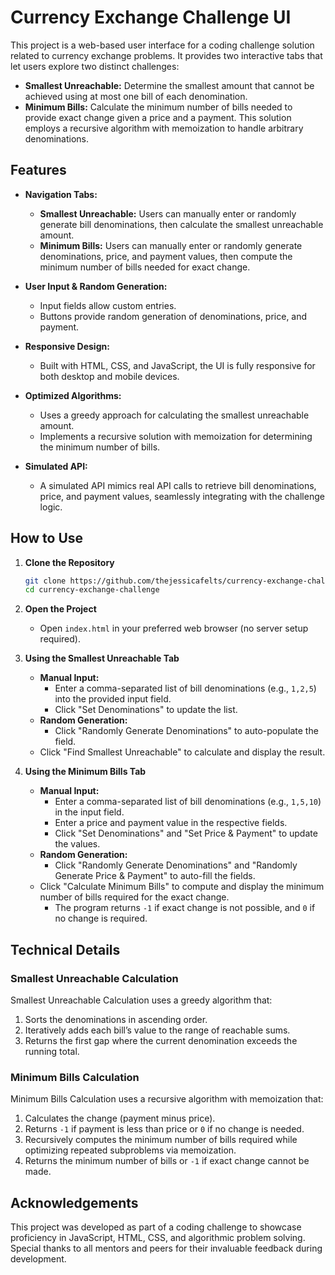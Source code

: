 # Currency Exchange Challenge UI

This project is a web-based user interface for a coding challenge solution related to currency exchange problems. It provides two interactive tabs that let users explore two distinct challenges:

- **Smallest Unreachable:** Determine the smallest amount that cannot be achieved using at most one bill of each denomination.
- **Minimum Bills:** Calculate the minimum number of bills needed to provide exact change given a price and a payment. This solution employs a recursive algorithm with memoization to handle arbitrary denominations.

## Features

- **Navigation Tabs:**  
  - **Smallest Unreachable:** Users can manually enter or randomly generate bill denominations, then calculate the smallest unreachable amount.
  - **Minimum Bills:** Users can manually enter or randomly generate denominations, price, and payment values, then compute the minimum number of bills needed for exact change.
  
- **User Input & Random Generation:**  
  - Input fields allow custom entries.
  - Buttons provide random generation of denominations, price, and payment.

- **Responsive Design:**  
  - Built with HTML, CSS, and JavaScript, the UI is fully responsive for both desktop and mobile devices.
  
- **Optimized Algorithms:**  
  - Uses a greedy approach for calculating the smallest unreachable amount.
  - Implements a recursive solution with memoization for determining the minimum number of bills.

- **Simulated API:**  
  - A simulated API mimics real API calls to retrieve bill denominations, price, and payment values, seamlessly integrating with the challenge logic.

## How to Use

1. **Clone the Repository**
   ```bash
   git clone https://github.com/thejessicafelts/currency-exchange-challenge.git
   cd currency-exchange-challenge
   ```

2. **Open the Project**

   - Open `index.html` in your preferred web browser (no server setup required).

3. **Using the Smallest Unreachable Tab**

   - **Manual Input:**
     - Enter a comma-separated list of bill denominations (e.g., `1,2,5`) into the provided input field.
     - Click "Set Denominations" to update the list.
   - **Random Generation:**
     - Click "Randomly Generate Denominations" to auto-populate the field.
   - Click "Find Smallest Unreachable" to calculate and display the result.

4. **Using the Minimum Bills Tab**

   - **Manual Input:**
     - Enter a comma-separated list of bill denominations (e.g., `1,5,10`) in the input field.
     - Enter a price and payment value in the respective fields.
     - Click "Set Denominations" and "Set Price & Payment" to update the values.
   - **Random Generation:**
     - Click "Randomly Generate Denominations" and "Randomly Generate Price & Payment" to auto-fill the fields.
   - Click "Calculate Minimum Bills" to compute and display the minimum number of bills required for the exact change.
     - The program returns `-1` if exact change is not possible, and `0` if no change is required.

## Technical Details

### Smallest Unreachable Calculation

Smallest Unreachable Calculation uses a greedy algorithm that:
1. Sorts the denominations in ascending order.
2. Iteratively adds each bill’s value to the range of reachable sums.
3. Returns the first gap where the current denomination exceeds the running total.

### Minimum Bills Calculation

Minimum Bills Calculation uses a recursive algorithm with memoization that:
1. Calculates the change (payment minus price).
2. Returns `-1` if payment is less than price or `0` if no change is needed.
3. Recursively computes the minimum number of bills required while optimizing repeated subproblems via memoization.
4. Returns the minimum number of bills or `-1` if exact change cannot be made.

## Acknowledgements

This project was developed as part of a coding challenge to showcase proficiency in JavaScript, HTML, CSS, and algorithmic problem solving. Special thanks to all mentors and peers for their invaluable feedback during development.
